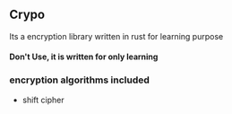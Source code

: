 ## Crypo
Its a encryption library written in rust for learning purpose

#### Don't Use, it is written for only learning

### encryption algorithms included
- shift cipher
